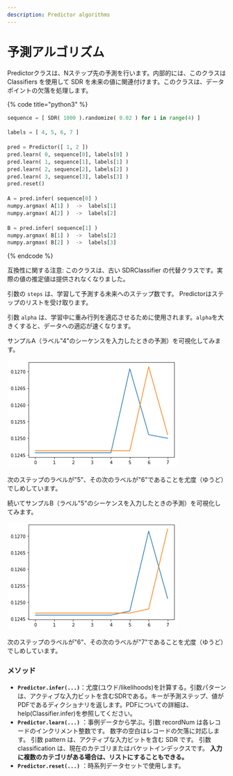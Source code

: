 ```yaml
---
description: Predictor algorithms
---
```


# 予測アルゴリズム

Predictorクラスは、Nステップ先の予測を行います。内部的には、このクラスは Classifiers を使用して SDR を未来の値に関連付けます。このクラスは、データポイントの欠落を処理します。

{% code title="python3" %}
```python
sequence = [ SDR( 1000 ).randomize( 0.02 ) for i in range(4) ]

labels = [ 4, 5, 6, 7 ]

pred = Predictor([ 1, 2 ])
pred.learn( 0, sequence[0], labels[0] )
pred.learn( 1, sequence[1], labels[1] )
pred.learn( 2, sequence[2], labels[2] )
pred.learn( 3, sequence[3], labels[3] )
pred.reset()

A = pred.infer( sequence[0] )
numpy.argmax( A[1] )  ->  labels[1]
numpy.argmax( A[2] )  ->  labels[2]

B = pred.infer( sequence[1] )
numpy.argmax( B[1] )  ->  labels[2]
numpy.argmax( B[2] )  ->  labels[3]
```
{% endcode %}

互換性に関する注意: このクラスは、古い SDRClassifier の代替クラスです。実際の値の推定値は提供されなくなりました。

引数の `steps` は、学習して予測する未来へのステップ数です。 Predictorはステップのリストを受け取ります。

引数 `alpha` は、学習中に重み行列を適応させるために使用されます。`alpha`を大きくすると、データへの適応が速くなります。

サンプルA（ラベル"4"のシーケンスを入力したときの予測）を可視化してみます。

![&#x56F3;5-3](../.gitbook/assets/5-3.png)

次のステップのラベルが"5"、その次のラベルが"6"であることを尤度（ゆうど）でしめしています。

続いてサンプルB（ラベル"5"のシーケンスを入力したときの予測）を可視化してみます。

![&#x56F3;5-4](../.gitbook/assets/5-4.png)

次のステップのラベルが"6"、その次のラベルが"7"であることを尤度（ゆうど）でしめしています。

### メソッド

* **`Predictor.infer(...)`**：尤度\(ユウド/likelihoods\)を計算する。引数パターンは、アクティブな入力ビットを含むSDRである。キーが予測ステップ、値がPDFであるディクショナリを返します。PDFについての詳細は、help\(Classifier.infer\)を参照してください。
* **`Predictor.learn(...)`** ：事例データから学ぶ。引数 recordNum は各レコードのインクリメント整数です。 数字の空白はレコードの欠落に対応します。 引数 pattern は、アクティブな入力ビットを含む SDR です。 引数 classification は、現在のカテゴリまたはバケットインデックスです。 **入力に複数のカテゴリがある場合は、リストにすることもできる。**
* **`Predictor.reset(...)`** ：時系列データセットで使用します。

